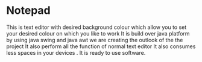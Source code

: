 # Notepad
This is text editor with desired background colour which allow you to set your desired colour on which you like to work
It is build over java platform by using java swing and java awt we are creating the outlook of the the project
It also perform all the function of normal text editor
It also consumes less spaces in your devices .
It is ready to use software.
